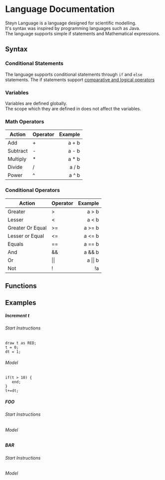 # Language Documentation

Steyn Language is a language designed for scientific modelling.\
It's syntax was inspired by programming languages such as Java.\
The language supports simple if statements and Mathematical expressions.


## Syntax

### Conditional Statements
The language supports conditional statements through `if` and `else` statements.
The if statements support
[comparative and logical operators](#conditional-operators)


### Variables
Variables are defined globally.\
The scope which they are defined in does not affect the variables.


### Math Operators


| Action   	| Operator 	| Example 	|
| ---- | ---- | -------: |
| Add      	| +        	| a + b   	|
| Subtract 	| -        	| a - b   	|
| Multiply 	| *        	| a * b   	|
| Divide   	| /        	| a / b   	|
| Power    	| ^        	| a ^ b   	|



### Conditional Operators

| Action            	| Operator 	| Example 	|
| ---- | ---- | -------: |
| Greater           	| \>        | a > b   	|
| Lesser            	| <        	| a < b   	|
| Greater Or Equal  	| >=       	| a >= b  	|
| Lesser or Equal   	| <=       	| a <= b  	|
| Equals            	| ==       	| a == b  	|
| And               	| &&       	| a && b  	|
| Or                	|  \|\|      	| a \|\| b  |
| Not               	| !        	| !a      	|

## Functions


## Examples

##### Increment t
###### Start Instructions
```
draw t as RED;
t = 0;
dt = 1;
```
###### Model
```
if(t > 10) {
   end;
}
t+=dt;
```
##### FOO
###### Start Instructions
###### Model

##### BAR
###### Start Instructions
###### Model